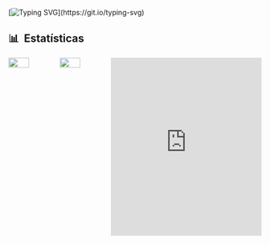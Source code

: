 [![Typing SVG](https://readme-typing-svg.herokuapp.com/?color=FF6970&size=35&left=true&vCenter=true&width=1000&lines=Oiê!,+eu+sou+a+Iza!;Eu+curso+informática+no+Coltec-UFMG;Seja+bem+vindo+ao+meu+perfil!)](https://git.io/typing-svg)


## 📊 &nbsp;Estatísticas

<div style="display: flex; flex-direction: row;">
  
  <img style="height: auto; width: 40%;" class="img" src="https://github-readme-stats.vercel.app/api/top-langs/?username=Izaazz&layout=compact&theme=dark)](https://github.com/anuraghazra/github-readme-stats"/>

  <img style= "height: auto; width: 40%;" class="img" src="https://github-readme-stats.vercel.app/api?username=Izaazz&hide=contribs,prs&show_icons=true&bg_color=0d1116&title_color=FF6970&text_color=CBDFCB&icon_color=2BB0F0&hide_rank=true" />

  <iframe src="https://giphy.com/embed/ZVZTD5kaMZ2d7EEfRn" width="480" height="355" frameBorder="0" class="giphy-embed" allowFullScreen />

 </div>


 
## 📊 &nbsp;Estatísticas
  <img class="img" src="https://github-readme-streak-stats.herokuapp.com/?user=Izaazz&theme=dark&count_private=true&bg_color=0d1116&title_color=FF6970&text_color=CBDFCB&icon_color=2BB0F0" />

![Visual Studio Code](https://img.shields.io/badge/Visual%20Studio%20Code-0078d7.svg?style=for-the-badge&logo=visual-studio-code&logoColor=white)
![Vim](https://img.shields.io/badge/VIM-%2311AB00.svg?style=for-the-badge&logo=vim&logoColor=white)
![C#](https://img.shields.io/badge/c%23-%23239120.svg?style=for-the-badge&logo=c-sharp&logoColor=white)
![C](https://img.shields.io/badge/c-%2300599C.svg?style=for-the-badge&logo=c&logoColor=white)
![C++](https://img.shields.io/badge/c++-%2300599C.svg?style=for-the-badge&logo=c%2B%2B&logoColor=white)
![Java](https://img.shields.io/badge/java-%23ED8B00.svg?style=for-the-badge&logo=openjdk&logoColor=white)
![Python](https://img.shields.io/badge/python-3670A0?style=for-the-badge&logo=python&logoColor=ffdd54)
![PHP](https://img.shields.io/badge/php-%23777BB4.svg?style=for-the-badge&logo=php&logoColor=white)
![Arduino](https://img.shields.io/badge/-Arduino-00979D?style=for-the-badge&logo=Arduino&logoColor=white)
![Gitpod](https://img.shields.io/badge/gitpod-f06611.svg?style=for-the-badge&logo=gitpod&logoColor=white)
![GitHub](https://img.shields.io/badge/github-%23121011.svg?style=for-the-badge&logo=github&logoColor=white)


